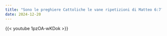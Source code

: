 ```yaml
---
title: "Sono le preghiere Cattoliche le vane ripetizioni di Matteo 6:7?"
date: 2024-12-20
---
```


{{< youtube 1pzOA-wKDok >}}
